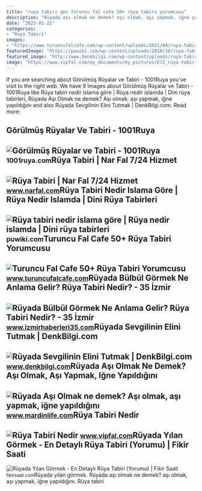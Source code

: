 ```yaml
---
title: "ruya tabiri gen Turuncu fal cafe 50+ rüya tabiri yorumcusu"
description: "Rüyada aşı olmak ne demek? aşı olmak, aşı yapmak, iğne yapıldığını"
date: "2023-01-21"
categories:
- "Ruya Tabiri"
images:
- "https://www.turuncufalcafe.com/wp-content/uploads/2021/04/ruya-tabiri-4-768x509.jpg"
featuredImage: "https://puwiki.com/wp-content/uploads/2018/10/ruya-tabiri-nedir-islama-gore.jpg"
featured_image: "http://www.denkbilgi.com/wp-content/uploads/ruya-tabiri1.jpg"
image: "https://www.vipfal.com/my_documents/my_pictures/E7Z_ruya-tabiri-nedir.jpg"
---
```


If you are searching about Görülmüş Rüyalar ve Tabiri - 1001Ruya you've visit to the right web. We have 9 Images about Görülmüş Rüyalar ve Tabiri - 1001Ruya like Rüya tabiri nedir islama göre | Rüya nedir islamda | Dini rüya tabirleri, Rüyada Aşı Olmak ne demek? Aşı olmak, aşı yapmak, iğne yapıldığını and also Rüyada Sevgilinin Elini Tutmak | DenkBilgi.com. Read more:

Görülmüş Rüyalar Ve Tabiri - 1001Ruya
-------------------------------------

 ![Görülmüş Rüyalar ve Tabiri - 1001Ruya](https://1001ruya.com/wp-content/uploads/gorulmus-ruya-ve-anlamlari.jpg) <small>1001ruya.com</small>Rüya Tabiri | Nar Fal 7/24 Hizmet
---------------------------------

 ![Rüya Tabiri | Nar Fal 7/24 Hizmet](https://www.narfal.com/images/fallar/ruya-tabiri/ruya-tabiri-6.jpg) <small>www.narfal.com</small>Rüya Tabiri Nedir Islama Göre | Rüya Nedir Islamda | Dini Rüya Tabirleri
------------------------------------------------------------------------

 ![Rüya tabiri nedir islama göre | Rüya nedir islamda | Dini rüya tabirleri](https://puwiki.com/wp-content/uploads/2018/10/ruya-tabiri-nedir-islama-gore.jpg) <small>puwiki.com</small>Turuncu Fal Cafe 50+ Rüya Tabiri Yorumcusu
------------------------------------------

 ![Turuncu Fal Cafe 50+ Rüya Tabiri Yorumcusu](https://www.turuncufalcafe.com/wp-content/uploads/2021/04/ruya-tabiri-4-768x509.jpg) <small>www.turuncufalcafe.com</small>Rüyada Bülbül Görmek Ne Anlama Gelir? Rüya Tabiri Nedir? - 35 İzmir
-------------------------------------------------------------------

 ![Rüyada Bülbül Görmek Ne Anlama Gelir? Rüya Tabiri Nedir? - 35 İzmir](https://www.izmirhaberleri35.com/wp-content/uploads/2021/09/ruyada-bulbul-gormek-ne-anlama-gelir-ruya-tabiri-nedir-660x330.jpg) <small>www.izmirhaberleri35.com</small>Rüyada Sevgilinin Elini Tutmak | DenkBilgi.com
----------------------------------------------

 ![Rüyada Sevgilinin Elini Tutmak | DenkBilgi.com](http://www.denkbilgi.com/wp-content/uploads/ruya-tabiri1.jpg) <small>www.denkbilgi.com</small>Rüyada Aşı Olmak Ne Demek? Aşı Olmak, Aşı Yapmak, Iğne Yapıldığını
------------------------------------------------------------------

 ![Rüyada Aşı Olmak ne demek? Aşı olmak, aşı yapmak, iğne yapıldığını](https://www.mardinlife.com/uploads/2021/12/ruyada-asi-olmak-ne-demek-asi-olmak-asi-yapmak-igne-yapildigini-gormek-ruya-tabiri-nedir-108684.png?234234.234234) <small>www.mardinlife.com</small>Rüya Tabiri Nedir
-----------------

 ![Rüya Tabiri Nedir](https://www.vipfal.com/my_documents/my_pictures/E7Z_ruya-tabiri-nedir.jpg) <small>www.vipfal.com</small>Rüyada Yılan Görmek - En Detaylı Rüya Tabiri (Yorumu) | Fikir Saati
-------------------------------------------------------------------

 ![Rüyada Yılan Görmek - En Detaylı Rüya Tabiri (Yorumu) | Fikir Saati](https://fikirsaati.com/wp-content/uploads/2021/09/ruyada-yilan-gormek-en-detayli-ruya-tabiri-yorumu.jpg) <small>fikirsaati.com</small>Rüyada yılan görmek. Rüyada aşı olmak ne demek? aşı olmak, aşı yapmak, iğne yapıldığını. Rüya tabiri
